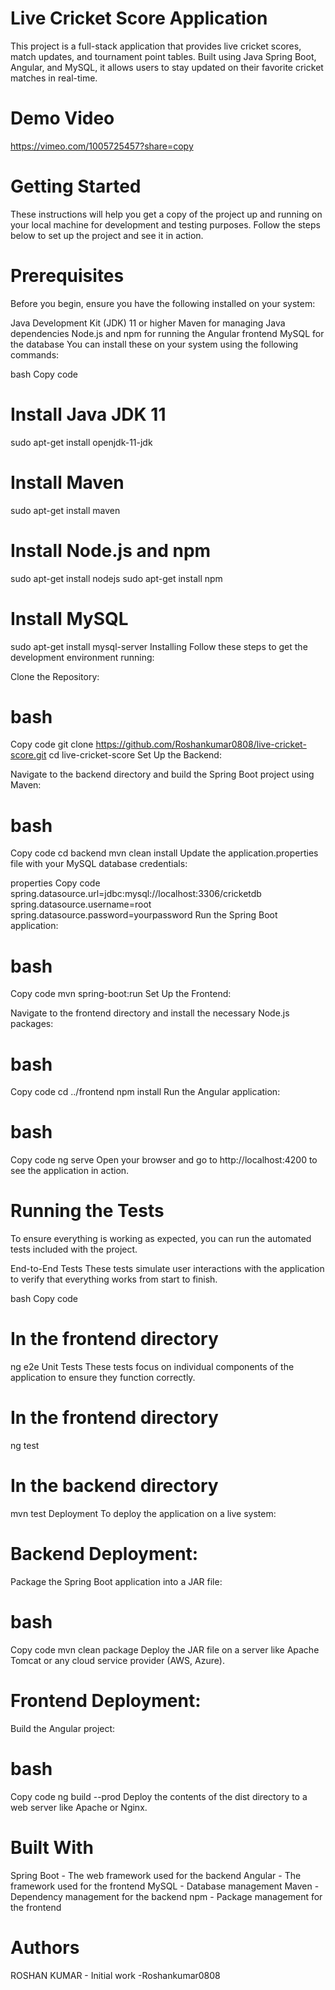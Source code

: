 # Live Cricket Score Application
This project is a full-stack application that provides live cricket scores, match updates, and tournament point tables. Built using Java Spring Boot, Angular, and MySQL, it allows users to stay updated on their favorite cricket matches in real-time.

# Demo Video
https://vimeo.com/1005725457?share=copy

# Getting Started
These instructions will help you get a copy of the project up and running on your local machine for development and testing purposes. Follow the steps below to set up the project and see it in action.

# Prerequisites
Before you begin, ensure you have the following installed on your system:

Java Development Kit (JDK) 11 or higher
Maven for managing Java dependencies
Node.js and npm for running the Angular frontend
MySQL for the database
You can install these on your system using the following commands:

bash
Copy code
# Install Java JDK 11
sudo apt-get install openjdk-11-jdk

# Install Maven
sudo apt-get install maven

# Install Node.js and npm
sudo apt-get install nodejs
sudo apt-get install npm

# Install MySQL
sudo apt-get install mysql-server
Installing
Follow these steps to get the development environment running:

Clone the Repository:

# bash
Copy code
git clone https://github.com/Roshankumar0808/live-cricket-score.git
cd live-cricket-score
Set Up the Backend:

Navigate to the backend directory and build the Spring Boot project using Maven:

# bash
Copy code
cd backend
mvn clean install
Update the application.properties file with your MySQL database credentials:

properties
Copy code
spring.datasource.url=jdbc:mysql://localhost:3306/cricketdb
spring.datasource.username=root
spring.datasource.password=yourpassword
Run the Spring Boot application:

# bash
Copy code
mvn spring-boot:run
Set Up the Frontend:

Navigate to the frontend directory and install the necessary Node.js packages:

# bash
Copy code
cd ../frontend
npm install
Run the Angular application:

# bash
Copy code
ng serve
Open your browser and go to http://localhost:4200 to see the application in action.

# Running the Tests
To ensure everything is working as expected, you can run the automated tests included with the project.

End-to-End Tests
These tests simulate user interactions with the application to verify that everything works from start to finish.

bash
Copy code
# In the frontend directory
ng e2e
Unit Tests
These tests focus on individual components of the application to ensure they function correctly.


# In the frontend directory
ng test

# In the backend directory
mvn test
Deployment
To deploy the application on a live system:

# Backend Deployment:

Package the Spring Boot application into a JAR file:

# bash
Copy code
mvn clean package
Deploy the JAR file on a server like Apache Tomcat or any cloud service provider (AWS, Azure).

# Frontend Deployment:

Build the Angular project:

# bash
Copy code
ng build --prod
Deploy the contents of the dist directory to a web server like Apache or Nginx.

# Built With
Spring Boot - The web framework used for the backend
Angular - The framework used for the frontend
MySQL - Database management
Maven - Dependency management for the backend
npm - Package management for the frontend


# Authors
ROSHAN KUMAR - Initial work -Roshankumar0808
